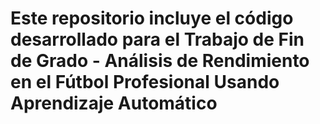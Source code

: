 # Este repositorio incluye el código desarrollado para el Trabajo de Fin de Grado - Análisis de Rendimiento en el Fútbol Profesional Usando Aprendizaje Automático
